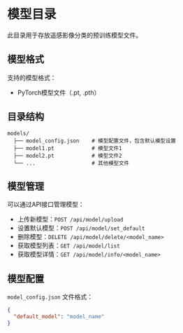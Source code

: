 # 模型目录

此目录用于存放遥感影像分类的预训练模型文件。

## 模型格式

支持的模型格式：
- PyTorch模型文件（.pt, .pth）

## 目录结构

```
models/
  ├── model_config.json    # 模型配置文件，包含默认模型设置
  ├── model1.pt            # 模型文件1
  ├── model2.pt            # 模型文件2
  └── ...                  # 其他模型文件
```

## 模型管理

可以通过API接口管理模型：
- 上传新模型：`POST /api/model/upload`
- 设置默认模型：`POST /api/model/set_default`
- 删除模型：`DELETE /api/model/delete/<model_name>`
- 获取模型列表：`GET /api/model/list`
- 获取模型详情：`GET /api/model/info/<model_name>`

## 模型配置

`model_config.json` 文件格式：

```json
{
  "default_model": "model_name"
}
```
